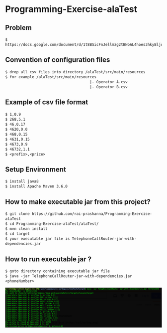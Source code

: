 # Programming-Exercise-alaTest

## Problem
```
$ https://docs.google.com/document/d/1t8BSicFnJellmzg2tBNoAL4hoes3hkyBljowWbBeVrg/editst
```


## Convention of configuration files
```
$ drop all csv files into directory /alaTest/src/main/resources
$ for example /alaTest/src/main/resources
                                      |- Operator A.csv
                                      |- Operator B.csv

```


## Example of csv file format
```
$ 1,0.9
$ 268,5.1
$ 46,0.17
$ 4620,0.0
$ 468,0.15
$ 4631,0.15
$ 4673,0.9
$ 46732,1.1
$ <prefix>,<price>

```

## Setup Environment
```
$ install java8
$ install Apache Maven 3.6.0  
```

## How to make executable jar from this project?
```
$ git clone https://github.com/rai-prashanna/Programming-Exercise-alaTest
$ cd Programming-Exercise-alaTest/alaTest/
$ mvn clean install 
$ cd target
$ your executable jar file is TelephoneCallRouter-jar-with-dependencies.jar
```

## How to run executable jar ?
```
$ goto directory containing executable jar file
$ java -jar TelephoneCallRouter-jar-with-dependencies.jar <phoneNumber>
```
![alt text](https://github.com/rai-prashanna/Programming-Exercise-alaTest/blob/master/output.png)
